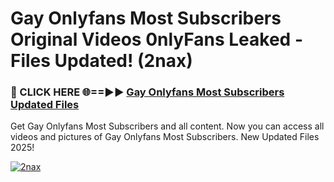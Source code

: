 # Gay Onlyfans Most Subscribers Original Videos 0nlyFans Leaked - Files Updated! (2nax)

<h3>🔴 CLICK HERE 🌐==►► <a href="https://tinyurl.com/2jnfzry5" rel="nofollow">Gay Onlyfans Most Subscribers Updated Files</a></h3>

Get Gay Onlyfans Most Subscribers and all content. Now you can access all videos and pictures of Gay Onlyfans Most Subscribers. New Updated Files 2025!

[![2nax](https://i.imgur.com/GyGTBgg.gif)](https://tinyurl.com/2jnfzry5)

